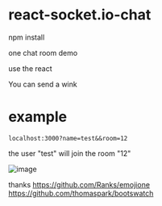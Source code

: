 # react-socket.io-chat


npm install

one chat room demo

use the react

You can send a wink

# example

    localhost:3000?name=test&&room=12

the user "test" will join the room "12"

 ![image](https://github.com/zezhipeng/react-socket.io-chat/blob/master/public/images/demo.png?raw=true)


 thanks https://github.com/Ranks/emojione
        https://github.com/thomaspark/bootswatch
